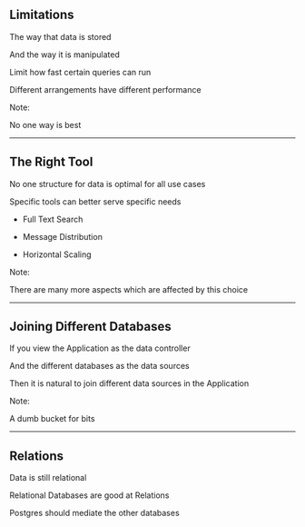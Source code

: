 ##  Limitations

The way that data is stored

And the way it is manipulated

Limit how fast certain queries can run

Different arrangements have different performance

Note:

No one way is best

---

##  The Right Tool

No one structure for data is optimal for all use cases

Specific tools can better serve specific needs

 * Full Text Search

 * Message Distribution

 * Horizontal Scaling

Note:

There are many more aspects which are affected by this choice

---

##  Joining Different Databases

If you view the Application as the data controller

And the different databases as the data sources

Then it is natural to join different data sources in the Application

Note:

A dumb bucket for bits

---

##  Relations

Data is still relational

Relational Databases are good at Relations

Postgres should mediate the other databases
